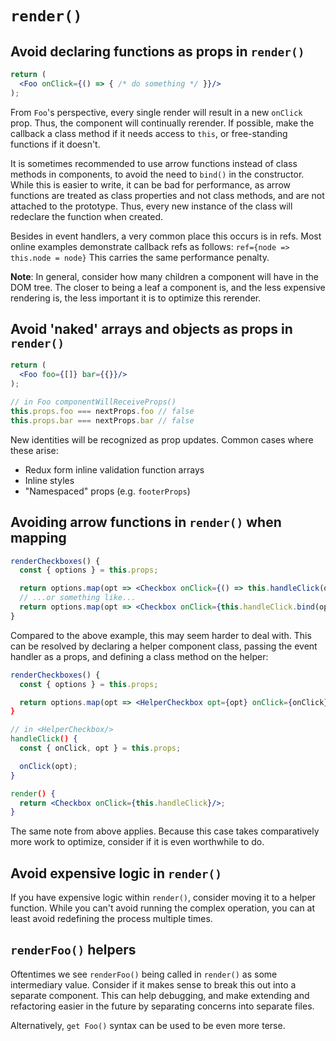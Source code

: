 # `render()`

## Avoid declaring functions as props in `render()`

```jsx
return (
  <Foo onClick={() => { /* do something */ }}/>
);
```

From `Foo`'s perspective, every single render will result in a new `onClick` prop. Thus, the component will continually rerender. If possible, make the callback a class method if it needs access to `this`, or free-standing functions if it doesn't.

It is sometimes recommended to use arrow functions instead of class methods in components, to avoid the need to `bind()` in the constructor. While this is easier to write, it can be bad for performance, as arrow functions are treated as class properties and not class methods, and are not attached to the prototype. Thus, every new instance of the class will redeclare the function when created.

Besides in event handlers, a very common place this occurs is in refs. Most online examples demonstrate callback refs as follows: `ref={node => this.node = node}` This carries the same performance penalty.

**Note**: In general, consider how many children a component will have in the DOM tree. The closer to being a leaf a component is, and the less expensive rendering is, the less important it is to optimize this rerender.

## Avoid 'naked' arrays and objects as props in `render()`

```jsx
return (
  <Foo foo={[]} bar={{}}/>
);

// in Foo componentWillReceiveProps()
this.props.foo === nextProps.foo // false
this.props.bar === nextProps.bar // false
```

New identities will be recognized as prop updates. Common cases where these arise:

* Redux form inline validation function arrays
* Inline styles
* "Namespaced" props (e.g. `footerProps`)

## Avoiding arrow functions in `render()` when mapping

```jsx
renderCheckboxes() {
  const { options } = this.props;

  return options.map(opt => <Checkbox onClick={() => this.handleClick(opt)}/>);
  // ...or something like...
  return options.map(opt => <Checkbox onClick={this.handleClick.bind(opt)}/>);
}
```

Compared to the above example, this may seem harder to deal with. This can be resolved by declaring a helper component class, passing the event handler as a props, and defining a class method on the helper:

```jsx
renderCheckboxes() {
  const { options } = this.props;

  return options.map(opt => <HelperCheckbox opt={opt} onClick={onClick});
}

// in <HelperCheckbox/>
handleClick() {
  const { onClick, opt } = this.props;

  onClick(opt);
}

render() {
  return <Checkbox onClick={this.handleClick}/>;
}
```

The same note from above applies. Because this case takes comparatively more work to optimize, consider if it is even worthwhile to do.

## Avoid expensive logic in `render()`

If you have expensive logic within `render()`, consider moving it to a helper function. While you can't avoid running the complex operation, you can at least avoid redefining the process multiple times.

## `renderFoo()` helpers

Oftentimes we see `renderFoo()` being called in `render()` as some intermediary value. Consider if it makes sense to break this out into a separate component. This can help debugging, and make extending and refactoring easier in the future by separating concerns into separate files.

Alternatively, `get Foo()` syntax can be used to be even more terse.